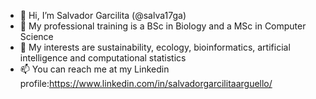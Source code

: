 - 👋 Hi, I’m Salvador Garcilita (@salva17ga) 
- 👀 My professional training is a BSc in Biology and a MSc in Computer Science
- 🌱 My interests are sustainability, ecology, bioinformatics, artificial intelligence and computational statistics
- 📫 You can reach me at my Linkedin profile:https://www.linkedin.com/in/salvadorgarcilitaarguello/

<!---
salva17ga/salva17ga is a ✨ special ✨ repository because its `README.md` (this file) appears on your GitHub profile.
You can click the Preview link to take a look at your changes.
--->
